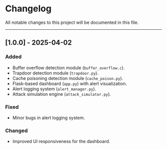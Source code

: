 # Changelog

All notable changes to this project will be documented in this file.

---

## [1.0.0] - 2025-04-02
### Added
- Buffer overflow detection module (`buffer_overflow.c`).
- Trapdoor detection module (`trapdoor.py`).
- Cache poisoning detection module (`cache_poison.py`).
- Flask-based dashboard (`app.py`) with alert visualization.
- Alert logging system (`alert_manager.py`).
- Attack simulation engine (`attack_simulator.py`).

### Fixed
- Minor bugs in alert logging system.

### Changed
- Improved UI responsiveness for the dashboard.

